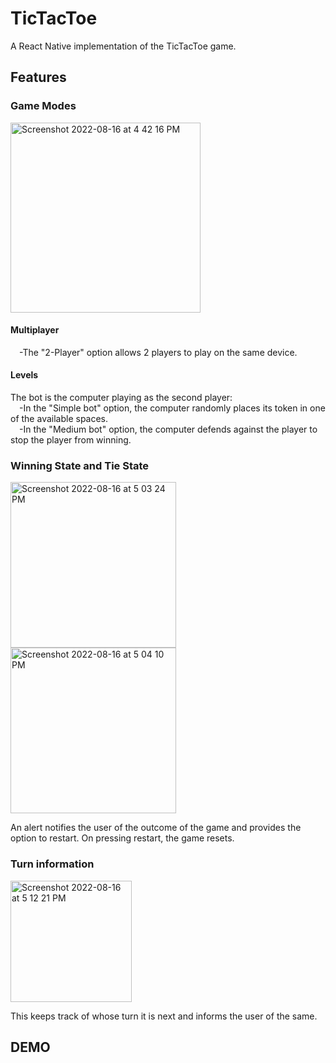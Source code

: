 # TicTacToe
A React Native implementation of the TicTacToe game. 

## Features

### Game Modes 
  
<img width="304" alt="Screenshot 2022-08-16 at 4 42 16 PM" src="https://user-images.githubusercontent.com/63542508/184866851-89d8f0ed-dcec-4aff-9f96-d6dda84999f9.png">

#### Multiplayer
&emsp;-The "2-Player" option allows 2 players to play on the same device. 
#### Levels
The bot is the computer playing as the second player:  
&emsp;-In the "Simple bot" option, the computer randomly places its token in one of the available spaces.   
&emsp;-In the "Medium bot" option, the computer defends against the player to stop the player from winning.   

### Winning State and Tie State 

<img width="265" alt="Screenshot 2022-08-16 at 5 03 24 PM" src="https://user-images.githubusercontent.com/63542508/184869721-b5278abc-55f4-4747-891e-bf65e1471521.png"> <img width="265" alt="Screenshot 2022-08-16 at 5 04 10 PM" src="https://user-images.githubusercontent.com/63542508/184869863-99cf3df6-e0ae-448d-aeed-9d027bab444e.png">

An alert notifies the user of the outcome of the game and provides the option to restart. On pressing restart, the game resets. 

### Turn information 

<img width="194" alt="Screenshot 2022-08-16 at 5 12 21 PM" src="https://user-images.githubusercontent.com/63542508/184871316-27a5313b-66eb-44bd-8611-b2a575179f0e.png">

This keeps track of whose turn it is next and informs the user of the same. 

## DEMO
